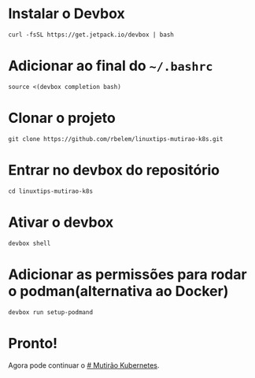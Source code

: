 
# Instalar o Devbox
`curl -fsSL https://get.jetpack.io/devbox | bash`

# Adicionar ao final do `~/.bashrc`
`source <(devbox completion bash)`

# Clonar o projeto
`git clone https://github.com/rbelem/linuxtips-mutirao-k8s.git`

# Entrar no devbox do repositório
`cd linuxtips-mutirao-k8s`

# Ativar o devbox
`devbox shell`

# Adicionar as permissões para rodar o podman(alternativa ao Docker)
`devbox run setup-podmand`

# Pronto!
Agora pode continuar o [# Mutirão Kubernetes](https://github.com/badtuxx/CertifiedContainersExpert/tree/main/DescomplicandoKubernetes/day-1).

